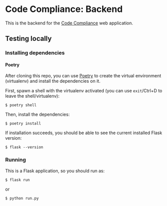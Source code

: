 # Code Compliance: Backend

This is the backend for the [Code
Compliance](https://github.com/codeisscience/codecompliance-frontend) web
application.

## Testing locally

### Installing dependencies

#### Poetry

After cloning this repo, you can use
[Poetry](https://python-poetry.org/docs/#installation) to create the virtual
environment (virtualenv) and install the dependencies on it.

First, spawn a shell with the virtualenv activated (you can use `exit`/Ctrl+D
to leave the shell/virtualenv):

```console
$ poetry shell
```

Then, install the dependencies:

```console
$ poetry install
```

If installation succeeds, you should be able to see the current installed Flask
version:

```console
$ flask --version
```

### Running

This is a Flask application, so you should run as:

```console
$ flask run
```
or
```console
$ python run.py
```